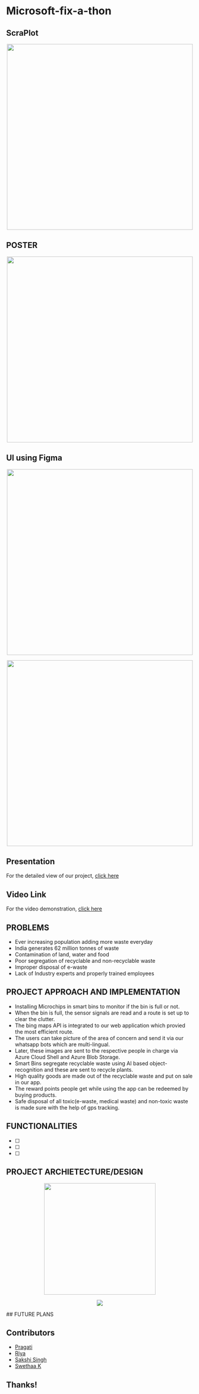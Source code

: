 # Microsoft-fix-a-thon

## ScraPlot
<p align="center"><img src="https://github.com/1539sakshi/Microsoft-fix-a-thon/blob/main/Images/Logo/ScraPlot.png" width="500"/></p>


## POSTER
<p align="center"><img src="https://github.com/1539sakshi/Microsoft-fix-a-thon/blob/main/Images/Poster/We%20Plot%20to%20Scrap.png" width="500"/></p>

## UI using Figma
<p align="center"><img src="https://github.com/1539sakshi/Microsoft-fix-a-thon/blob/main/Images/Figma-UI-UX/Login-SignUp.png" width="500"/></p>
<p align="center"><img src="https://github.com/1539sakshi/Microsoft-fix-a-thon/blob/main/Images/Figma-UI-UX/HomePage.png" width="500"/></p>

## Presentation 
For the detailed view of our project, [click here](https://docs.google.com/presentation/d/1ScQIiLdh678mbyNnBK3zcxzHWj465ZGI/edit#slide=id.p6)


## Video Link
For the video demonstration, [click here]()


## PROBLEMS
- Ever increasing population adding more waste everyday
- India generates 62 million tonnes of waste
- Contamination of  land, water and food
- Poor segregation of recyclable and non-recyclable waste  
- Improper disposal of e-waste
- Lack of Industry experts
and properly trained employees


## PROJECT APPROACH AND IMPLEMENTATION
- Installing Microchips in smart bins to monitor if the bin is full or not. 
- When the bin is full, the sensor signals are read and a route is set up to clear the clutter. 
- The bing maps API is integrated to our web application which provied the most efficient route. 
- The users can take picture of the area of concern and send it via our whatsapp bots which are multi-lingual. 
- Later, these images are sent to the respective people in charge via Azure Cloud Shell and Azure Blob Storage. 
- Smart Bins segregate recyclable waste using AI based object-recognition and these are sent to recycle plants. 
- High quality goods are made out of the recyclable waste and put on sale in our app. 
- The reward points people get while using the app can be redeemed by buying products. 
- Safe disposal of all toxic(e-waste, medical waste) and non-toxic waste is made sure with the help of gps tracking. 

## FUNCTIONALITIES
- [ ]  
- [ ]  
- [ ]  


## PROJECT ARCHIETECTURE/DESIGN
<p align="center"><img src="Images/Project Architecture/Working of sensor.jpeg" width="300"/></p>
<p align="center"><img src="Images/Project Architecture/Project Flow Diagram.PNG"/></p>
## FUTURE PLANS

## Contributors
* [Pragati](https://www.linkedin.com/in/pragati-bhat-47446419a/)
* [Riya]()
* [Sakshi Singh](https://www.linkedin.com/in/1539sakshisingh)
* [Swethaa K](https://www.linkedin.com/in/swethaa-kumar-017a001b3/)


## Thanks!
